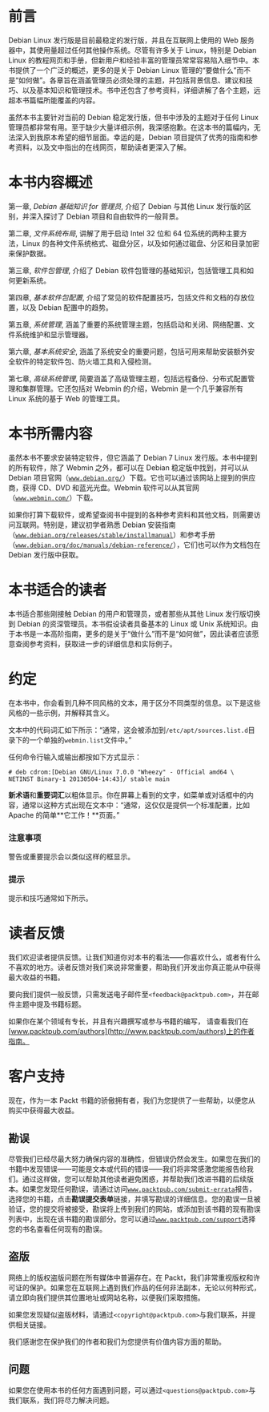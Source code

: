 # 前言

Debian Linux 发行版是目前最稳定的发行版，并且在互联网上使用的 Web 服务器中，其使用量超过任何其他操作系统。尽管有许多关于 Linux，特别是 Debian Linux 的教程网页和手册，但新用户和经验丰富的管理员常常容易陷入细节中。本书提供了一个广泛的概述，更多的是关于 Debian Linux 管理的“要做什么”而不是“如何做”。各章旨在涵盖管理员必须处理的主题，并包括背景信息、建议和技巧、以及基本知识和管理技术。书中还包含了参考资料，详细讲解了各个主题，远超本书篇幅所能覆盖的内容。

虽然本书主要针对当前的 Debian 稳定发行版，但书中涉及的主题对于任何 Linux 管理员都非常有用。至于缺少大量详细示例，我深感抱歉。在这本书的篇幅内，无法深入到我原本希望的细节层面。幸运的是，Debian 项目提供了优秀的指南和参考资料，以及文中指出的在线网页，帮助读者更深入了解。

# 本书内容概述

第一章, *Debian 基础知识 for 管理员*, 介绍了 Debian 与其他 Linux 发行版的区别，并深入探讨了 Debian 项目和自由软件的一般背景。

第二章, *文件系统布局*, 讲解了用于启动 Intel 32 位和 64 位系统的两种主要方法，Linux 的各种文件系统格式、磁盘分区，以及如何通过磁盘、分区和目录加密来保护数据。

第三章, *软件包管理*, 介绍了 Debian 软件包管理的基础知识，包括管理工具和如何更新系统。

第四章, *基本软件包配置*, 介绍了常见的软件配置技巧，包括文件和文档的存放位置，以及 Debian 配置中的趋势。

第五章, *系统管理*, 涵盖了重要的系统管理主题，包括启动和关闭、网络配置、文件系统维护和显示管理器。

第六章, *基本系统安全*, 涵盖了系统安全的重要问题，包括可用来帮助安装额外安全软件的特定软件包、防火墙工具和入侵检测。

第七章, *高级系统管理*, 简要涵盖了高级管理主题，包括远程备份、分布式配置管理和集群管理。它还包括对 Webmin 的介绍，Webmin 是一个几乎兼容所有 Linux 系统的基于 Web 的管理工具。

# 本书所需内容

虽然本书不要求安装特定软件，但它涵盖了 Debian 7 Linux 发行版。本书中提到的所有软件，除了 Webmin 之外，都可以在 Debian 稳定版中找到，并可以从 Debian 项目官网（[`www.debian.org/`](http://www.debian.org/)）下载。它也可以通过该网站上提到的供应商，获得 CD、DVD 和蓝光光盘。Webmin 软件可以从其官网（[`www.webmin.com/`](http://www.webmin.com/)）下载。

如果你打算下载软件，或希望查阅书中提到的各种参考资料和其他文档，则需要访问互联网。特别是，建议初学者熟悉 Debian 安装指南（[`www.debian.org/releases/stable/installmanual`](http://www.debian.org/releases/stable/installmanual)）和参考手册（[`www.debian.org/doc/manuals/debian-reference/`](http://www.debian.org/doc/manuals/debian-reference/)），它们也可以作为文档包在 Debian 发行版中获取。

# 本书适合的读者

本书适合那些刚接触 Debian 的用户和管理员，或者那些从其他 Linux 发行版切换到 Debian 的资深管理员。本书假设读者具备基本的 Linux 或 Unix 系统知识。由于本书是一本高阶指南，更多的是关于“做什么”而不是“如何做”，因此读者应该愿意查阅参考资料，获取进一步的详细信息和实际例子。

# 约定

在本书中，你会看到几种不同风格的文本，用于区分不同类型的信息。以下是这些风格的一些示例，并解释其含义。

文本中的代码词汇如下所示：“通常，这会被添加到`/etc/apt/sources.list.d`目录下的一个单独的`webmin.list`文件中。”

任何命令行输入或输出都按如下方式显示：

```
# deb cdrom:[Debian GNU/Linux 7.0.0 "Wheezy" - Official amd64 \ NETINST Binary-1 20130504-14:43]/ stable main

```

**新术语**和**重要词汇**以粗体显示。你在屏幕上看到的文字，如菜单或对话框中的内容，通常以这种方式出现在文本中：“通常，这仅仅是提供一个标准配置，比如 Apache 的简单**它工作！**页面。”

### 注意事项

警告或重要提示会以类似这样的框显示。

### 提示

提示和技巧通常如下所示。

# 读者反馈

我们欢迎读者提供反馈。让我们知道你对本书的看法——你喜欢什么，或者有什么不喜欢的地方。读者反馈对我们来说非常重要，帮助我们开发出你真正能从中获得最大收益的书籍。

要向我们提供一般反馈，只需发送电子邮件至`<feedback@packtpub.com>`，并在邮件主题中提及书籍标题。

如果你在某个领域有专长，并且有兴趣撰写或参与书籍的编写， 请查看我们在[www.packtpub.com/authors](http://www.packtpub.com/authors)上的作者指南。

# 客户支持

现在，作为一本 Packt 书籍的骄傲拥有者，我们为您提供了一些帮助，以便您从购买中获得最大收益。

## 勘误

尽管我们已经尽最大努力确保内容的准确性，但错误仍然会发生。如果您在我们的书籍中发现错误——可能是文本或代码的错误——我们将非常感激您能报告给我们。通过这样做，您可以帮助其他读者避免困惑，并帮助我们改进书籍的后续版本。如果您发现任何勘误，请通过访问[`www.packtpub.com/submit-errata`](http://www.packtpub.com/submit-errata)报告，选择您的书籍，点击**勘误提交表单**链接，并填写勘误的详细信息。您的勘误一旦被验证，您的提交将被接受，勘误将上传到我们的网站，或添加到该书籍的现有勘误列表中，出现在该书籍的勘误部分。您可以通过[`www.packtpub.com/support`](http://www.packtpub.com/support)选择您的书名查看任何现有的勘误。

## 盗版

网络上的版权盗版问题在所有媒体中普遍存在。在 Packt，我们非常重视版权和许可证的保护。如果您在互联网上遇到我们作品的任何非法副本，无论以何种形式，请立即向我们提供其位置地址或网站名称，以便我们采取措施。

如果您发现疑似盗版材料，请通过`<copyright@packtpub.com>`与我们联系，并提供相关链接。

我们感谢您在保护我们的作者和我们为您提供有价值内容方面的帮助。

## 问题

如果您在使用本书的任何方面遇到问题，可以通过`<questions@packtpub.com>`与我们联系，我们将尽力解决问题。
